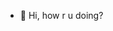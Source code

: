- 👋 Hi, how r u doing?

<!---
rentton/rentton is a ✨ special ✨ repository because its `README.md` (this file) appears on your GitHub profile.
You can click the Preview link to take a look at your changes.
--->
